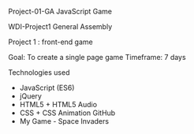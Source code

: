 Project-01-GA
JavaScript Game

WDI-Project1 General Assembly

Project 1 : front-end game

Goal: To create a single page game Timeframe: 7 days

Technologies used
* JavaScript (ES6)
* jQuery
* HTML5 + HTML5 Audio
* CSS + CSS Animation GitHub
* My Game - Space Invaders
